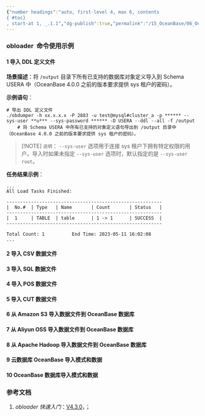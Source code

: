 ```yaml
---
{"number headings":"auto, first-level 4, max 6, contents
{ #toc}
, start-at 1, _.1.1","dg-publish":true,"permalink":"/15_OceanBase/06_OceanBase 数据迁移/导数工具：obloader，obdumper/obloader  命令使用示例/","dgPassFrontmatter":true}
---
```



### obloader  命令使用示例
#### 1 导入 DDL 定义文件
**场景描述**：将 `/output` 目录下所有已支持的数据库对象定义导入到 Schema USERA 中（OceanBase 4.0.0 之前的版本要求提供 sys 租户的密码）。

**示例语句**：
```shell
# 导出 DDL 定义文件
./obdumper -h xx.x.x.x -P 2883 -u test@mysql#cluster_a -p ****** --sys-user **u*** --sys-password ****** -D USERA --ddl --all -f /output
	# 将 Schema USERA 中所有已支持的对象定义语句导出到 /output 目录中（OceanBase 4.0.0 之前的版本要求提供 sys 租户的密码）。
```

> [!NOTE] `说明`：
> `--sys-user` 选项用于连接 sys 租户下拥有特定权限的用户。导入时如果未指定 `--sys-user` 选项时，默认指定的是 `--sys-user root`。

**任务结果示例**：
```shell
...
All Load Tasks Finished:

---------------------------------------------------------
|  No.#  | Type   | Name       | Count       | Status   | 
---------------------------------------------------------     
|  1     | TABLE  | table      | 1 -> 1      | SUCCESS  |                
---------------------------------------------------------

Total Count: 1          End Time: 2023-05-11 16:02:08
...
```


#### 2 导入 CSV 数据文件

#### 3 导入 SQL 数据文件

#### 4 导入 POS 数据文件

#### 5 导入 CUT 数据文件

#### 6 从 Amazon S3 导入数据文件到 OceanBase 数据库

#### 7 从 Aliyun OSS 导入数据文件到 OceanBase 数据库

#### 8 从 Apache Hadoop 导入数据文件到 OceanBase 数据库

#### 9 云数据库 OceanBase 导入模式和数据

#### 10 OceanBase 数据库导入模式和数据


### 参考文档
1. *obloader 快速入门*：[V4.3.0](https://www.oceanbase.com/docs/common-oceanbase-dumper-loader-1000000000775418)，；


